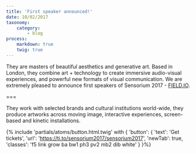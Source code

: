 ```yaml
---
title: 'First speaker announced!'
date: 10/02/2017
taxonomy:
    category:
        - blog
process:
    markdown: true
    twig: true
---
```


They are masters of beautiful aesthetics and generative art. Based in London, they combine art + technology to create immersive audio-visual experiences, and powerful new formats of visual communication. We are extremely pleased to announce first speakers of Sensorium 2017 - [FIELD.IO](www.field.io). 

===

They work with selected brands and cultural institutions world-wide, they produce artworks across moving image, interactive experiences, screen-based and kinetic installations.

{% include 'partials/atoms/button.html.twig' with {
    'button': {
        'text': 'Get tickets',
        'url': 'https://ti.to/sensorium2017/sensorium2017',
        'newTab': true,
        'classes': 'f5 link grow ba bw1 ph3 pv2 mb2 dib white'
    }
}%}
